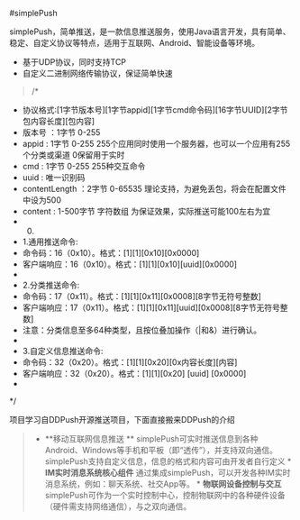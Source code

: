 #simplePush

simplePush，简单推送，是一款信息推送服务，使用Java语言开发，具有简单、稳定、自定义协议等特点，适用于互联网、Android、智能设备等环境。

* 基于UDP协议，同时支持TCP
* 自定义二进制网络传输协议，保证简单快速



>/* 	 
* 协议格式:[1字节版本号][1字节appid][1字节cmd命令码][16字节UUID][2字节包内容长度][包内容] 	 
* 版本号 ：1字节  0-255 	 
* appid : 1字节 0-255 255个应用同时使用一个服务器，也可以一个应用有255个分类或渠道        0保留用于实时 	 
* cmd   : 1字节 0-255 255种交互命令 	 
* uuid  : 唯一识别码 	 
* contentLength ：2字节 0-65535 理论支持，为避免丢包，将会在配置文件中设为500 	 
* content : 1-500字节 字符数组  为保证效果，实际推送可能100左右为宜 	 
* 0. 	 
* 1.通用推送命令: 	 
* 	命令码：16（0x10）。格式：[1][1][0x10][0x0000]  	 
*	客户端响应：16（0x10）。格式：[1][1][0x10][uuid][0x0000] 	 
* 	 
* 2.分类推送命令: 	 
* 	命令码：17（0x11）。格式：[1][1][0x11][0x0008][8字节无符号整数]  	 
*	客户端响应：17（0x11）。格式：[1][1][0x11][uuid][0x0008][8字节无符号整数] 	 
*  注意：分类信息至多64种类型，且按位叠加操作（|和&）进行确认。 	 
*  	 
* 3.自定义信息推送命令: 	 
* 	命令码：32（0x20）。格式：[1][1][0x20][0x内容长度][内容]  	 
*	客户端响应：32（0x20）。格式：[1][1][0x20] [uuid] [0x0000] 	 
* 	 
*/

项目学习自DDPush开源推送项目，下面直接搬来DDPush的介绍


> * **移动互联网信息推送 **
	simplePush可实时推送信息到各种Android、Windows等手机和平板（即“透传”），并支持双向通信。simplePush支持自定义信息，信息的格式和内容可由开发者自行定义 
	* **IM实时消息系统核心组件** 通过集成simplePush，可以开发各种IM实时消息系统，例如：聊天系统、社交App等。 
	* **物联网设备控制与交互** simplePush可作为一个实时控制中心，控制物联网中的各种硬件设备（硬件需支持网络通信），与之双向通信。
